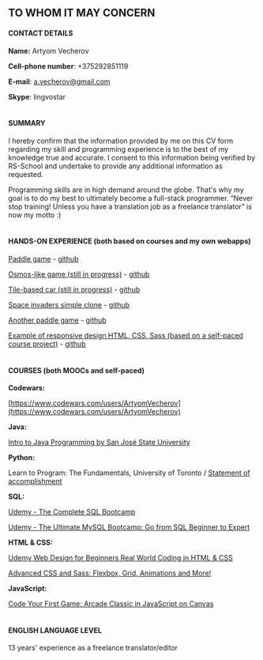 ## TO WHOM IT MAY CONCERN
#### CONTACT DETAILS
**Name:** Artyom Vecherov

**Cell-phone number**: +375292851119

**E-mail**: a.vecherov@gmail.com

**Skype**: lingvostar
<br><br>


#### SUMMARY
I hereby confirm that the information provided by me on this CV form
regarding my skill and programming experience is to the best of my knowledge true and accurate. I consent to this
information being verified by RS-School and undertake to provide any additional information as requested.

Programming skills are in high demand around the globe. That's why my goal is to do my best to ultimately become a full-stack programmer. “Never stop training! Unless you have a translation job as a freelance translator” is now my motto :)
<br><br>


#### HANDS-ON EXPERIENCE (both based on courses and my own webapps)

[Paddle game](https://vecherov-paddlegame.herokuapp.com/index.html) - 
[github](https://github.com/lion9/paddlegame)

[Osmos-like game (still in progress)](https://osmos-like-game.herokuapp.com/) -
[github](https://github.com/lion9/osmos)

[Tile-based car (still in progress)](https://cars-test-app.herokuapp.com/) -
[github](https://github.com/lion9/cars)

[Space invaders simple clone](https://arcade-game-test.herokuapp.com/) -
[github](https://github.com/lion9/space-invaders)

[Another paddle game](https://another-paddle-game.herokuapp.com) -
[github](https://github.com/lion9/another_paddlegame)

[Example of responsive design HTML, CSS, Sass (based on a self-paced course project)](http://yuagroprom.ru/test1/) -
[github](https://github.com/lion9/welcometominsk)
<br><br>

#### COURSES (both MOOCs and self-paced)
**Codewars:**

[https://www.codewars.com/users/ArtyomVecherov](https://www.codewars.com/users/ArtyomVecherov)

**Java:**

[Intro to Java Programming by San José State University](https://ae.udacity.com/course/intro-to-java-programming--cs046)

**Python:**

Learn to Program: The Fundamentals, University of Toronto / [Statement of accomplishment](http://goo.gl/A0RlRf)

**SQL:**

[Udemy - The Complete SQL Bootcamp](https://www.udemy.com/the-complete-sql-bootcamp/)

[Udemy - The Ultimate MySQL Bootcamp: Go from SQL Beginner to Expert](https://www.udemy.com/the-ultimate-mysql-bootcamp-go-from-sql-beginner-to-expert/)

**HTML & CSS:**

[Udemy Web Design for Beginners Real World Coding in HTML & CSS](https://www.udemy.com/web-design-for-beginners-real-world-coding-in-html-css/)

[Advanced CSS and Sass: Flexbox, Grid, Animations and More!](https://www.udemy.com/advanced-css-and-sass/)

**JavaScript:**

[Code Your First Game: Arcade Classic in JavaScript on Canvas](https://www.udemy.com/code-your-first-game/)
<br><br>


#### ENGLISH LANGUAGE LEVEL

13 years' experience as a freelance translator/editor 